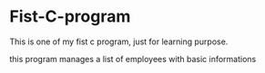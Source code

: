 Fist-C-program
==============
This is one of my fist c program, just for learning purpose.

this program manages a list of employees with basic informations
